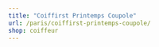 ```yaml
---
title: "Coiffirst Printemps Coupole"
url: /paris/coiffirst-printemps-coupole/
shop: coiffeur
---
```

